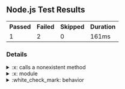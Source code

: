 <h2>Node.js Test Results</h2>
<table><tr><th>Passed</th><th>Failed</th><th>Skipped</th><th>Duration</th></tr><tr><td>1</td><td>2</td><td>0</td><td>161ms</td></tr></table>
<h3>Details</h3>
<details>
  <summary>:x: calls a nonexistent method</summary>
  <blockquote>
    nonexistentMethod is not defined

Stack:
```
TestContext.<anonymous> (file://test/resources/sample-tests/broken.test.js:5:3)
```

  </blockquote>
</details>
<details>
  <summary>:x: module</summary>
  <blockquote>
    <details>
  <summary>:x: function</summary>
  <blockquote>
    <details>
  <summary>:x: behavior</summary>
  <blockquote>
    <details>
  <summary>:white_check_mark: asserts 1 === 1</summary>
  <blockquote>
    Test passed
  </blockquote>
</details>
<details>
  <summary>:x: fails</summary>
  <blockquote>
    Expected values to be strictly equal:

1 !== 2


Stack:
```
TestContext.<anonymous> (file://test/resources/sample-tests/nested.test.js:12:16)
async Promise.all (index 0)
async Promise.all (index 0)
```

  </blockquote>
</details>
  </blockquote>
</details>
  </blockquote>
</details>
  </blockquote>
</details>
<details>
  <summary>:white_check_mark: behavior</summary>
  <blockquote>
    <details>
  <summary>:leftwards_arrow_with_hook: skipped test</summary>
  <blockquote>
    Test skipped
  </blockquote>
</details>
  </blockquote>
</details>

